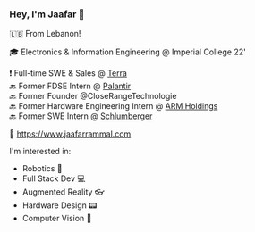 ### Hey, I'm Jaafar 👋

🇱🇧 From Lebanon!

🎓 Electronics & Information Engineering @ Imperial College 22'

❗️ Full-time SWE & Sales @ [Terra](https://tryterra.co)<br>
🔙 Former FDSE Intern @ [Palantir](https://www.palantir.com)<br>
🔙 Former Founder @CloseRangeTechnologie<br>
🔙 Former Hardware Engineering Intern @ [ARM Holdings](https://arm.com)<br>
🔙 Former SWE Intern @ [Schlumberger](https://www.slb.com)<br>

🔗 https://www.jaafarrammal.com

I'm interested in:
- Robotics 🤖
- Full Stack Dev 💻
- Augmented Reality 👓
- Hardware Design 📟
- Computer Vision 🎨

